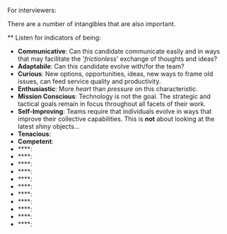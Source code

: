 For interviewers:

There are a number of intangibles that are also important.  

** Listen for indicators of being:  

- **Communicative**: Can this candidate communicate easily and in ways that may facilitate the '*frictionless*' exchange of thoughts and ideas?  
- **Adaptabile**: Can this candidate evolve with/for the team?  
- **Curious**: New options, opportunities, ideas, new ways to frame old issues, can feed service quality and productivity.   
- **Enthusiastic**: More *heart* than *pressure* on this characteristic.    
- **Mission Conscious**: Technology is not the goal.  The strategic and tactical goals remain in focus throughout all facets of their work.  
- **Self-Improving**:  Teams require that individuals evolve in ways that improve their collective capabilities.  This is **not** about looking at the latest *shiny* objects...  
- **Tenacious**:  
- **Competent**:  
- ****:  
- ****:  
- ****:  
- ****:  
- ****:  
- ****:  
- ****:  
- ****:  
- ****:  
- ****:  
- ****:  
